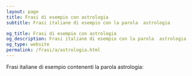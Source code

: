 ```yaml
---
layout: page
title: Frasi di esempio con astrologia 
subtitle: Frasi italiane di esempio con la parola  astrologia

og_title: Frasi di esempio con astrologia 
og_description: Frasi italiane di esempio con la parola  astrologia
og_type: website
permalink: /frasi/a/astrologia.html
---
```


Frasi italiane di esempio contenenti la parola astrologia:


